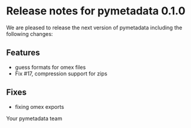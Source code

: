 # Release notes for pymetadata 0.1.0

We are pleased to release the next version of pymetadata including the 
following changes:

## Features
- guess formats for omex files
- Fix #17, compression support for zips

## Fixes
- fixing omex exports

Your pymetadata team
